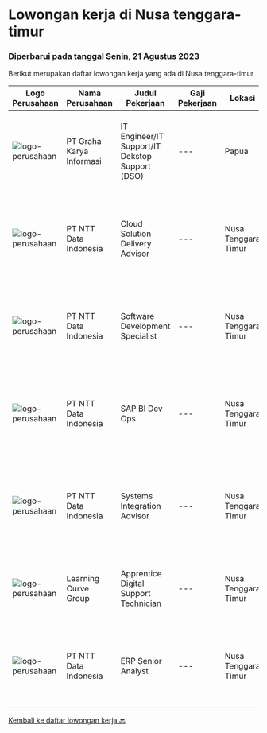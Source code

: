
  # Lowongan kerja di Nusa tenggara-timur

  ### Diperbarui pada tanggal Senin, 21 Agustus 2023

  Berikut merupakan daftar lowongan kerja yang ada di Nusa tenggara-timur

  |Logo Perusahaan | Nama Perusahaan | Judul Pekerjaan | Gaji Pekerjaan | Lokasi | Deskripsi | Tanggal diunggah | Pranala |
  | -------------- | --------------- | --------------- | --------- | --------- | -------------- | ------- | ----------- |
  |![logo-perusahaan](https://image-service-cdn.seek.com.au/c318dd0b699c6160d2411e7473745c289633be44/ee4dce1061f3f616224767ad58cb2fc751b8d2dc)|PT Graha Karya Informasi|IT Engineer/IT Support/IT Dekstop Support (DSO)|---|Papua|Requirements:1. Minimum 6 Months as an IT Support (Fresh Graduate are welcome to apply)2. Bachelor's Degree in Computer/ IT or equivalent3. Have...|Rabu, 02 Agustus 2023|https://www.jobstreet.co.id/id/job/it-engineer-it-support-it-dekstop-support-dso-4425201?token=0~232adf26-8cf9-439a-8e6b-48ffb6301b38&sectionRank=1&jobId=jobstreet-id-job-4425201|
|![logo-perusahaan](https://image-service-cdn.seek.com.au/93a625f76032e2e90a47f8cc5c26f9863ba2217a/ee4dce1061f3f616224767ad58cb2fc751b8d2dc)|PT NTT Data Indonesia|Cloud Solution Delivery Advisor|---|Nusa Tenggara Timur|Apply nowDate: Aug 11, 2023Location: Any NTT location, KA, IN*************** { display: inline; }Company: NTT DATA ServicesReq ID: 242454 NTT DATA...|Minggu, 13 Agustus 2023|https://www.jobstreet.co.id/id/job/cloud-solution-delivery-advisor-1036670040?token=0~232adf26-8cf9-439a-8e6b-48ffb6301b38&sectionRank=2&jobId=jobstreet-id-job-1036670040|
|![logo-perusahaan](https://image-service-cdn.seek.com.au/5c07f6241f19f0664e51c3542e05aead1ea7cc15/ee4dce1061f3f616224767ad58cb2fc751b8d2dc)|PT NTT Data Indonesia|Software Development Specialist|---|Nusa Tenggara Timur|Apply nowDate: Aug 11, 2023Location: Any NTT location, KA, INCompany: NTT DATA ServicesReq ID: 242454 NTT DATA Services strives to hire exceptional,...|Jumat, 11 Agustus 2023|https://www.jobstreet.co.id/id/job/software-development-specialist-1036659870?token=0~232adf26-8cf9-439a-8e6b-48ffb6301b38&sectionRank=3&jobId=jobstreet-id-job-1036659870|
|![logo-perusahaan](https://image-service-cdn.seek.com.au/5c07f6241f19f0664e51c3542e05aead1ea7cc15/ee4dce1061f3f616224767ad58cb2fc751b8d2dc)|PT NTT Data Indonesia|SAP BI Dev Ops|---|Nusa Tenggara Timur|Apply nowDate: Aug 11, 2023Location: Any NTT location, KA, IN*************** { display: inline; }Company: NTT DATA ServicesReq ID: 242433 NTT DATA...|Jumat, 11 Agustus 2023|https://www.jobstreet.co.id/id/job/sap-bi-dev-ops-1036660194?token=0~232adf26-8cf9-439a-8e6b-48ffb6301b38&sectionRank=4&jobId=jobstreet-id-job-1036660194|
|![logo-perusahaan](https://image-service-cdn.seek.com.au/93a625f76032e2e90a47f8cc5c26f9863ba2217a/ee4dce1061f3f616224767ad58cb2fc751b8d2dc)|PT NTT Data Indonesia|Systems Integration Advisor|---|Nusa Tenggara Timur|Apply nowDate: Aug 7, 2023Location: Any NTT location, KA, INCompany: NTT DATA ServicesDevOps – Resource requirements DevOps Engineer with 3+ years of...|Minggu, 06 Agustus 2023|https://www.jobstreet.co.id/id/job/systems-integration-advisor-1036610285?token=0~232adf26-8cf9-439a-8e6b-48ffb6301b38&sectionRank=5&jobId=jobstreet-id-job-1036610285|
|![logo-perusahaan](https://i.ibb.co/sqvTCh9/112815900-stock-vector-no-image-available-icon-flat-vector.webp)|Learning Curve Group|Apprentice Digital Support Technician|---|Nusa Tenggara Timur|As part of this role, the successful applicant will be required to undertake the Digital Support Technician level 3 apprenticeship and will be paid...|Jumat, 04 Agustus 2023|https://www.jobstreet.co.id/id/job/apprentice-digital-support-technician-1036599229?token=0~232adf26-8cf9-439a-8e6b-48ffb6301b38&sectionRank=6&jobId=jobstreet-id-job-1036599229|
|![logo-perusahaan](https://image-service-cdn.seek.com.au/5c07f6241f19f0664e51c3542e05aead1ea7cc15/ee4dce1061f3f616224767ad58cb2fc751b8d2dc)|PT NTT Data Indonesia|ERP Senior Analyst|---|Nusa Tenggara Timur|Apply nowDate: Jul 28, 2023Location: Any NTT location, KA, IN*************** { display: inline; }Company: NTT DATA ServicesBW/B4H DeveloperExperience...|Jumat, 28 Juli 2023|https://www.jobstreet.co.id/id/job/erp-senior-analyst-1036537694?token=0~232adf26-8cf9-439a-8e6b-48ffb6301b38&sectionRank=7&jobId=jobstreet-id-job-1036537694|


  [Kembali ke daftar lowongan kerja 🔙](../README.md#daftar-lowongan-kerja)
  